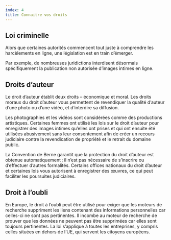 ```yaml
---
index: 4
title: Connaitre vos droits
---
```

## Loi criminelle

Alors que certaines autorités commencent tout juste à comprendre les harcèlements en ligne, une législation est en train d’émerger.

Par exemple, de nombreuses juridictions interdisent désormais spécifiquement la publication non autorisée d’images intimes en ligne.

## Droits d’auteur

Le droit d’auteur établit deux droits – économique et moral. Les droits moraux du droit d’auteur vous permettent de revendiquer la qualité d’auteur d’une photo ou d’une vidéo, et d’interdire sa diffusion.

Les photographies et les vidéos sont considérées comme des productions artistiques. Certaines femmes ont utilisé les lois sur le droit d’auteur pour enregistrer des images intimes qu’elles ont prises et qui ont ensuite été utilisées abusivement sans leur consentement afin de créer un recours judiciaire contre la revendication de propriété et le retrait du domaine public.

La Convention de Berne garantit que la protection du droit d’auteur est obtenue automatiquement ; il n’est pas nécessaire de s’inscrire ou d’effectuer d’autres formalités. Certains offices nationaux du droit d’auteur et certaines lois vous autorisent à enregistrer des œuvres, ce qui peut faciliter les poursuites judiciaires.

## Droit à l’oubli

En Europe, le droit à l’oubli peut être utilisé pour exiger que les moteurs de recherche suppriment les liens contenant des informations personnelles car celles-ci ne sont pas pertinentes. Il incombe au moteur de recherche de prouver que les données ne peuvent pas être supprimées car elles sont toujours pertinentes. La loi s’applique à toutes les entreprises, y compris celles situées en dehors de l’UE, qui servent les citoyens européens.